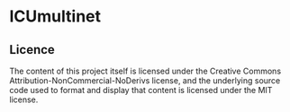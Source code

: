 # ICUmultinet


## Licence
The content of this project itself is licensed under the Creative Commons Attribution-NonCommercial-NoDerivs license, and the underlying source code used to format and display that content is licensed under the MIT license.
